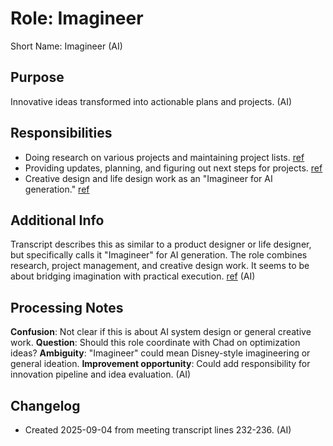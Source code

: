 # Role: Imagineer

Short Name: Imagineer (AI)

## Purpose

Innovative ideas transformed into actionable plans and projects. (AI)

## Responsibilities

- Doing research on various projects and maintaining project lists. [ref](meetings/2025-09-03-initial-setup.md:232-236)
- Providing updates, planning, and figuring out next steps for projects. [ref](meetings/2025-09-03-initial-setup.md:232-236)
- Creative design and life design work as an "Imagineer for AI generation." [ref](meetings/2025-09-03-initial-setup.md:232-236)

## Additional Info

Transcript describes this as similar to a product designer or life designer, but specifically calls it "Imagineer" for AI generation. The role combines research, project management, and creative design work. It seems to be about bridging imagination with practical execution. [ref](meetings/2025-09-03-initial-setup.md:232-236) (AI)

## Processing Notes

**Confusion**: Not clear if this is about AI system design or general creative work. **Question**: Should this role coordinate with Chad on optimization ideas? **Ambiguity**: "Imagineer" could mean Disney-style imagineering or general ideation. **Improvement opportunity**: Could add responsibility for innovation pipeline and idea evaluation. (AI)

## Changelog

- Created 2025-09-04 from meeting transcript lines 232-236. (AI)